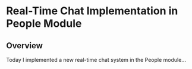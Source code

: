 # Real-Time Chat Implementation in People Module

## Overview

Today I implemented a new real-time chat system in the People module... 